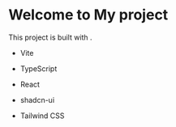 # Welcome to My project
This project is built with .

- Vite

- TypeScript
  
- React
  
- shadcn-ui
  
 - Tailwind CSS
